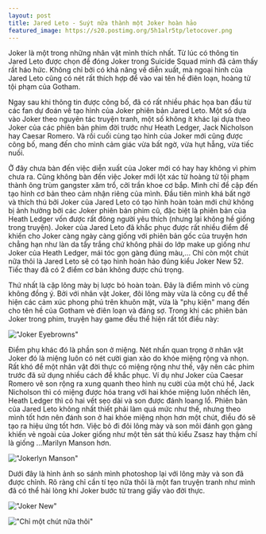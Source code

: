 ```yaml
---
layout: post
title: Jared Leto - Suýt nữa thành một Joker hoàn hảo
featured_image: https://s20.postimg.org/5h1alr5tp/letocover.png
---
```


Joker là một trong những nhân vật mình thích nhất. Từ lúc có thông tin Jared Leto được chọn để đóng Joker trong Suicide Squad mình đã cảm thấy rất háo hức. Không chỉ bởi có khả năng về diễn xuất, mà ngoại hình của Jared Leto cũng có nét rất thích hợp để vào vai tên hề điên loạn, hoàng tử tội phạm của Gotham.

Ngay sau khi thông tin được công bố, đã có rất nhiều phác họa ban đầu từ các fan dự đoán về tạo hình của Joker phiên bản Jared Leto. Một số dựa vào Joker theo nguyên tác truyện tranh, một số không ít khác lại dựa theo Joker của các phiên bản phim đời trước như Heath Ledger, Jack Nicholson hay Caesar Romero. Và rồi cuối cùng tạo hình của Joker mới cũng được công bố, mang đến cho mình cảm giác vừa bất ngờ, vừa hụt hẫng, vừa tiếc nuối.

Ở đây chưa bàn đến việc diễn xuất của Joker mới có hay hay không vì phim chưa ra. Cũng không bàn đến việc Joker mới lột xác từ hoàng tử tội phạm thành ông trùm gangster xăm trổ, cởi trần khoe cơ bắp. Mình chỉ đề cập đến tạo hình cơ bản theo cảm nhận riêng của mình. Đầu tiên mình khá bất ngờ và thích thú bởi Joker của Jared Leto có tạo hình hoàn toàn mới chứ không bị ảnh hưởng bởi các Joker phiên bản phim cũ, đặc biệt là phiên bản của Heath Ledger vốn được rất đông người yêu thích (nhưng lại không hề giống trong truyện). Joker của Jared Leto đã khắc phục được rất nhiều điểm để khiến cho Joker càng ngày càng giống với phiên bản gốc của truyện hơn chẳng hạn như làn da tẩy trắng chứ không phải do lớp make up giống như Joker của Heath Ledger, mái tóc gọn gàng đúng màu,... Chỉ còn một chút nữa thôi là Jared Leto sẽ có tạo hình hoàn hảo đúng kiểu Joker New 52. Tiếc thay đã có 2 điểm cơ bản không được chú trọng.

Thứ nhất là cặp lông mày bị lược bỏ hoàn toàn. Đây là điểm mình vô cùng không đồng ý. Bởi với nhân vật Joker, đôi lông mày vừa là công cụ để thể hiện các cảm xúc phong phú trên khuôn mặt, vừa là "phụ kiện" mang đến cho tên hề của Gotham vẻ điên loạn và đáng sợ. Trong khi các phiên bản Joker trong phim, truyện hay game đều thể hiện rất tốt điều này:

!["Joker Eyebrowns"](https://s20.postimg.org/56ydgiyp9/leto1.png)

Điểm phụ khác đó là phần son ở miệng. Nét nhấn quan trọng ở nhân vật Joker đó là miệng luôn có nét cười gian xảo do khóe miệng rộng và nhọn. Rất khó để một nhân vật đời thực có miệng rộng như thế, vậy nên các phim trước đã sử dụng nhiều cách để khắc phục. Ví dụ như Joker của Caesar Romero vẽ son rộng ra xung quanh theo hình nụ cười của một chú hề, Jack Nicholson thì có miệng được hóa trang với hai khóe miệng luôn nhếch lên, Heath Ledger thì có hai vết sẹo dài và son được đánh loang lổ. Phiên bản của Jared Leto không nhất thiết phải làm quá mức như thế, nhưng theo mình tốt hơn nên đánh son ở hai khóe miệng nhọn hơn một chút, điều đó sẽ tạo ra hiệu ứng tốt hơn. Việc bỏ đi đôi lông mày và son môi đánh gọn gàng khiến vẻ ngoài của Joker giống như một tên sát thủ kiểu Zsasz hay thậm chí là giống ...Marilyn Manson hơn.

!["Jokerlyn Manson"](https://s20.postimg.org/q3ull6hal/leto2.png)

Dưới đây là hình ảnh so sánh mình photoshop lại với lông mày và son đã được chỉnh. Rõ ràng chỉ cần tí tẹo nữa thôi là một fan truyện tranh như mình đã có thể hài lòng khi Joker bước từ trang giấy vào đời thực.

!["Joker New"](https://s20.postimg.org/4ipix1htp/leto3.png)

!["Chỉ một chút nữa thôi"](https://s20.postimg.org/6aihryw1p/leto4.png)
